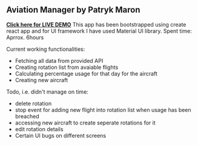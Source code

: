 ## Aviation Manager by Patryk Maron
[**Click here for LIVE DEMO**](https://aviationmanager.herokuapp.com/)
This app has been bootstrapped using create react app and for UI framework I have used Material UI library.
Spent time: Aprrox. 6hours

Current working functionalities: 

 - Fetching all data from provided API
 - Creating rotation list from avaiable flights
 - Calculating percentage usage for that day for the aircraft
 - Creating new aircraft



Todo, i.e. didn't manage on time:

 - delete rotation
 - stop event for adding new flight into rotation list when usage has been breached
 - accessing new aircraft to create seperate rotations for it
 - edit rotation details
 - Certain UI bugs on different screens

 



 

